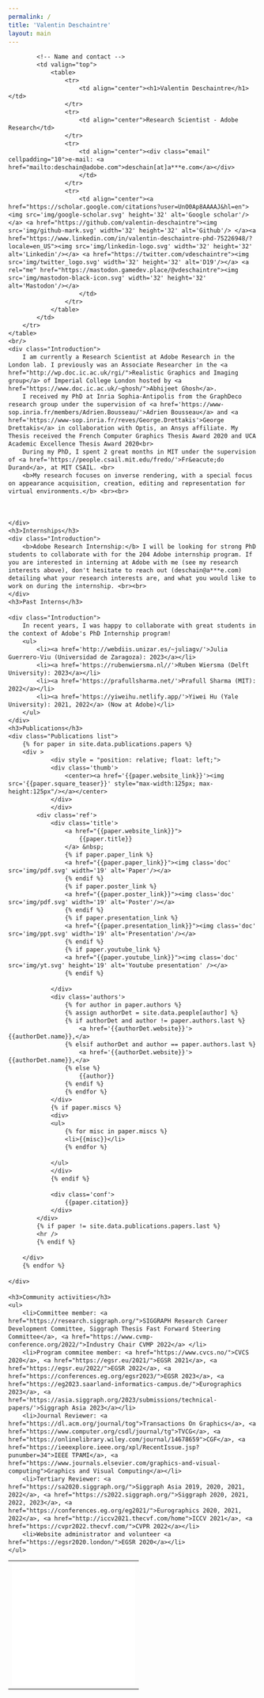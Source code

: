 ```yaml
---
permalink: /
title: 'Valentin Deschaintre'
layout: main
---
```


<script>
window.onload = choosePic;

var myPix = new Array("img/profilePic1.jpg","img/profilePic2.png","img/profilePic3.jpg");

function choosePic() {
     var randomNum = Math.floor(Math.random() * myPix.length);
     document.getElementById("myPic").src = myPix[randomNum];
};
</script>

<div id='content'>
	<table width="100%">
		<tr>
			<!-- The picture -->
			<td style="text-align: left; " valign="bottom">
				<img src="img/placeholder.jpg" id="myPic" width='250' alt="My picture">
			</td>

			<!-- Name and contact -->
			<td valign="top">
				<table>
					<tr>
						<td align="center"><h1>Valentin Deschaintre</h1></td>
					</tr>
					<tr>
						<td align="center">Research Scientist - Adobe Research</td>
					</tr>
					<tr>
						<td align="center"><div class="email" cellpadding="10">e-mail: <a href="mailto:deschain@adobe.com">deschain[at]a***e.com</a></div>
						</td>
					</tr>
					<tr>
						<td align="center"><a href="https://scholar.google.com/citations?user=UnO0Ap8AAAAJ&hl=en"><img src='img/google-scholar.svg' height='32' alt='Google scholar'/></a> <a href="https://github.com/valentin-deschaintre"><img src='img/github-mark.svg' width='32' height='32' alt='Github'/> </a><a href="https://www.linkedin.com/in/valentin-deschaintre-phd-75226948/?locale=en_US"><img src='img/linkedin-logo.svg' width='32' height='32' alt='Linkedin'/></a> <a href="https://twitter.com/vdeschaintre"><img src='img/twitter_logo.svg' width='32' height='32' alt='D19'/></a> <a rel="me" href="https://mastodon.gamedev.place/@vdeschaintre"><img src='img/mastodon-black-icon.svg' width='32' height='32' alt='Mastodon'/></a>
						</td>
					</tr>
				</table> 
			</td>
		</tr>
	</table>
	<br/>
	<div class="Introduction">
		I am currently a Research Scientist at Adobe Research in the London lab. I previously was an Associate Researcher in the <a href="http://wp.doc.ic.ac.uk/rgi/">Realistic Graphics and Imaging group</a> of Imperial College London hosted by <a href="https://www.doc.ic.ac.uk/~ghosh/">Abhijeet Ghosh</a>.
		I received my PhD at Inria Sophia-Antipolis from the GraphDeco research group under the supervision of <a href='https://www-sop.inria.fr/members/Adrien.Bousseau/'>Adrien Bousseau</a> and <a href='https://www-sop.inria.fr/reves/George.Drettakis'>George Drettakis</a> in collaboration with Optis, an Ansys affiliate. My Thesis received the French Computer Graphics Thesis Award 2020 and UCA Academic Excellence Thesis Award 2020<br>
		During my PhD, I spent 2 great months in MIT under the supervision of <a href='https://people.csail.mit.edu/fredo/'>Fr&eacute;do Durand</a>, at MIT CSAIL. <br> 
		<b>My research focuses on inverse rendering, with a special focus on appearance acquisition, creation, editing and representation for virtual environments.</b> <br><br>

		
		
	</div>
	<h3>Internships</h3>
	<div class="Introduction">
		<b>Adobe Research Internship:</b> I will be looking for strong PhD students to collaborate with for the 204 Adobe internship program. If you are interested in interning at Adobe with me (see my research interests above), don't hesitate to reach out (deschain@a***e.com) detailing what your research interests are, and what you would like to work on during the internship. <br><br>	
	</div>
	<h3>Past Interns</h3>

	<div class="Introduction">
		In recent years, I was happy to collaborate with great students in the context of Adobe's PhD Internship program!
		<ul>
			<li><a href='http://webdiis.unizar.es/~juliagv/'>Julia Guerrero-Viu (Universidad de Zaragoza): 2023</a></li>
			<li><a href='https://rubenwiersma.nl//'>Ruben Wiersma (Delft University): 2023</a></li>
			<li><a href='https://prafullsharma.net/'>Prafull Sharma (MIT): 2022</a></li>
			<li><a href='https://yiweihu.netlify.app/'>Yiwei Hu (Yale University): 2021, 2022</a> (Now at Adobe)</li>
		</ul>
	</div>
	<h3>Publications</h3>
	<div class="Publications list">
		{% for paper in site.data.publications.papers %}
		<div >
				<div style = "position: relative; float: left;">
				<div class='thumb'>
					<center><a href='{{paper.website_link}}'><img src='{{paper.square_teaser}}' style="max-width:125px; max-height:125px"/></a></center>
				</div>
				</div>
			<div class='ref'>
				<div class='title'>
					<a href="{{paper.website_link}}">
						{{paper.title}}
					</a> &nbsp; 
					{% if paper.paper_link %}
					<a href="{{paper.paper_link}}"><img class='doc' src='img/pdf.svg' width='19' alt='Paper'/></a>
					{% endif %}
					{% if paper.poster_link %}
					<a href="{{paper.poster_link}}"><img class='doc' src='img/pdf.svg' width='19' alt='Poster'/></a>
					{% endif %}
					{% if paper.presentation_link %}
					<a href="{{paper.presentation_link}}"><img class='doc' src='img/ppt.svg' width='19' alt='Presentation'/></a>
					{% endif %}
					{% if paper.youtube_link %}
					<a href="{{paper.youtube_link}}"><img class='doc' src='img/yt.svg' height='19' alt='Youtube presentation' /></a>
					{% endif %}

				</div>
				<div class='authors'>
					{% for author in paper.authors %}
					{% assign authorDet = site.data.people[author] %}
					{% if authorDet and author != paper.authors.last %}
						<a href='{{authorDet.website}}'>{{authorDet.name}},</a>
					{% elsif authorDet and author == paper.authors.last %}
						<a href='{{authorDet.website}}'>{{authorDet.name}},</a>
					{% else %}
						{{author}}
					{% endif %}
					{% endfor %}
				</div>
				{% if paper.miscs %}
				<div>
				<ul>
					{% for misc in paper.miscs %}
					<li>{{misc}}</li>
					{% endfor %}

				</ul>
				</div>
				{% endif %}

				<div class='conf'>
					{{paper.citation}}
				</div>
			</div>
			{% if paper != site.data.publications.papers.last %}
			<hr />
			{% endif %}
				
		</div>
		{% endfor %}

	</div>
	
	<h3>Community activities</h3>
	<ul>
		<li>Committee member: <a href="https://research.siggraph.org/">SIGGRAPH Research Career Development Committee, Siggraph Thesis Fast Forward Steering Committee</a>, <a href="https://www.cvmp-conference.org/2022/">Industry Chair CVMP 2022</a> </li>
		<li>Program commitee member: <a href="https://www.cvcs.no/">CVCS 2020</a>, <a href="https://egsr.eu/2021/">EGSR 2021</a>, <a href="https://egsr.eu/2022/">EGSR 2022</a>, <a href="https://conferences.eg.org/egsr2023/">EGSR 2023</a>, <a href="https://eg2023.saarland-informatics-campus.de/">Eurographics 2023</a>, <a href='https://asia.siggraph.org/2023/submissions/technical-papers/'>Siggraph Asia 2023</a></li>
		<li>Journal Reviewer: <a href="https://dl.acm.org/journal/tog">Transactions On Graphics</a>, <a href="https://www.computer.org/csdl/journal/tg">TVCG</a>, <a href="https://onlinelibrary.wiley.com/journal/14678659">CGF</a>, <a href="https://ieeexplore.ieee.org/xpl/RecentIssue.jsp?punumber=34">IEEE TPAMI</a>, <a href="https://www.journals.elsevier.com/graphics-and-visual-computing">Graphics and Visual Computing</a></li>
		<li>Tertiary Reviewer: <a href="https://sa2020.siggraph.org/">Siggraph Asia 2019, 2020, 2021, 2022</a>, <a href="https://s2022.siggraph.org/">Siggraph 2020, 2021, 2022, 2023</a>, <a href="https://conferences.eg.org/eg2021/">Eurographics 2020, 2021, 2022</a>, <a href="http://iccv2021.thecvf.com/home">ICCV 2021</a>, <a href="https://cvpr2022.thecvf.com/">CVPR 2022</a></li>
		<li>Website administrator and volunteer <a href="https://egsr2020.london/">EGSR 2020</a></li>
	</ul>

</div>
